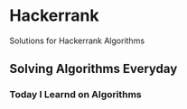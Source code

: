 # Hackerrank
Solutions for Hackerrank Algorithms

## Solving Algorithms Everyday

### Today I Learnd on Algorithms